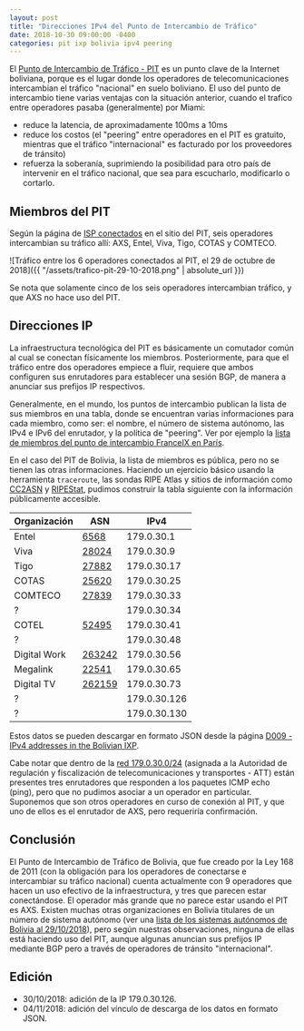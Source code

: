 ```yaml
---
layout: post
title: "Direcciones IPv4 del Punto de Intercambio de Tráfico"
date: 2018-10-30 09:00:00 -0400
categories: pit ixp bolivia ipv4 peering
---
```


El [Punto de Intercambio de Tráfico - PIT](http://pit.bo) es un punto clave de la Internet boliviana, porque es el lugar donde los operadores de telecomunicaciones intercambian el tráfico "nacional" en suelo boliviano. El uso del punto de intercambio tiene varias ventajas con la situación anterior, cuando el trafico entre operadores pasaba (generalmente) por Miami:

- reduce la latencia, de aproximadamente 100ms a 10ms
- reduce los costos (el "peering" entre operadores en el PIT es gratuito, mientras que el tráfico "internacional" es facturado por los proveedores de tránsito)
- refuerza la soberanía, suprimiendo la posibilidad para otro país de intervenir en el tráfico nacional, que sea para escucharlo, modificarlo o cortarlo.

## Miembros del PIT

Según la página de [ISP conectados](http://pit.bo/index.php/isp-conectados) en el sitio del PIT, seis operadores intercambian su tráfico allí: AXS, Entel, Viva, Tigo, COTAS y COMTECO.

![Tráfico entre los 6 operadores conectados al PIT, el 29 de octubre de 2018]({{ "/assets/trafico-pit-29-10-2018.png" | absolute_url }})

Se nota que solamente cinco de los seis operadores intercambian tráfico, y que AXS no hace uso del PIT.

## Direcciones IP

La infraestructura tecnológica del PIT es básicamente un comutador común al cual se conectan físicamente los miembros. Posteriormente, para que el tráfico entre dos operadores empiece a fluir, requiere que ambos configuren sus enrutadores para establecer una sesión BGP, de manera a anunciar sus prefijos IP respectivos.

Generalmente, en el mundo, los puntos de intercambio publican la lista de sus miembros en una tabla, donde se encuentran varias informaciones para cada miembro, como ser: el nombre, el número de sistema autónomo, las IPv4 e IPv6 del enrutador, y la política de "peering". Ver por ejemplo la [lista de miembros del punto de intercambio FranceIX en París](https://www.franceix.net/fr/france-ix-paris/members-in-paris/).

En el caso del PIT de Bolivia, la lista de miembros es pública, pero no se tienen las otras informaciones. Haciendo un ejercicio básico usando la herramienta `traceroute`, las sondas RIPE Atlas y sitios de información como [CC2ASN](https://cc2asn.com) y [RIPEStat](https://stat.ripe.net/), pudimos construir la tabla siguiente con la información públicamente accesible.

| Organización | ASN                                      | IPv4         |
| ------------ | ---------------------------------------- | ------------ |
| Entel        | [6568](https://stat.ripe.net/AS6568)     | 179.0.30.1   |
| Viva         | [28024](https://stat.ripe.net/AS28024)   | 179.0.30.9   |
| Tigo         | [27882](https://stat.ripe.net/AS27882)   | 179.0.30.17  |
| COTAS        | [25620](https://stat.ripe.net/AS25620)   | 179.0.30.25  |
| COMTECO      | [27839](https://stat.ripe.net/AS27839)   | 179.0.30.33  |
| ?            |                                          | 179.0.30.34  |
| COTEL        | [52495](https://stat.ripe.net/AS52495)   | 179.0.30.41  |
| ?            |                                          | 179.0.30.48  |
| Digital Work | [263242](https://stat.ripe.net/AS263242) | 179.0.30.56  |
| Megalink     | [22541](https://stat.ripe.net/AS22541)   | 179.0.30.65  |
| Digital TV   | [262159](https://stat.ripe.net/AS262159) | 179.0.30.73  |
| ?            |                                          | 179.0.30.126 |
| ?            |                                          | 179.0.30.130 |

Estos datos se pueden descargar en formato JSON desde la página [D009 - IPv4 addresses in the Bolivian IXP](https://data.rednegra.net/2018/11/04/PITAddresses.html).

Cabe notar que dentro de la [red 179.0.30.0/24](https://stat.ripe.net/179.0.30.0%2F24) (asignada a la Autoridad de regulación y fiscalización de telecomunicaciones y transportes - ATT) están presentes tres enrutadores que responden a los paquetes ICMP echo (ping), pero que no pudimos asociar a un operador en particular. Suponemos que son otros operadores en curso de conexión al PIT, y que uno de ellos es el enrutador de AXS, pero requeriría confirmación.

## Conclusión

El Punto de Intercambio de Tráfico de Bolivia, que fue creado por la Ley 168 de 2011 (con la obligación para los operadores de conectarse e intercambiar su tráfico nacional) cuenta actualmente con 9 operadores que hacen un uso efectivo de la infraestructura, y tres que parecen estar conectándose. El operador más grande que no parece estar usando el PIT es AXS. Existen muchas otras organizaciones en Bolivia titulares de un número de sistema autónomo (ver una [lista de los sistemas autónomos de Bolivia al 29/10/2018](https://beta.observablehq.com/@severo/sondas-ripe-atlas-en-bolivia)), pero según nuestras observaciones, ninguna de ellas está haciendo uso del PIT, aunque algunas anuncian sus prefijos IP mediante BGP pero a través de operadores de tránsito "internacional".

## Edición

- 30/10/2018: adición de la IP 179.0.30.126.
- 04/11/2018: adición del vínculo de descarga de los datos en formato JSON.
